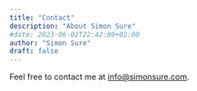 ```yaml
---
title: "Contact"
description: "About Simon Sure"
#date: 2023-06-02T22:42:09+02:00
author: "Simon Sure"
draft: false
---
```


Feel free to contact me at [info@simonsure.com](mailto:info@simonsure.com).
